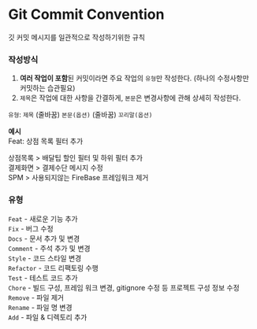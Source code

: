 # Git Commit Convention
깃 커밋 메시지를 일관적으로 작성하기위한 규칙

### 작성방식 
1. **여러 작업이 포함**된 커밋이라면 주요 작업의 `유형`만 작성한다. (하나의 수정사항만 커밋하는 습관필요)
2. `제목`은 작업에 대한 사항을 간결하게, `본문`은 변경사항에 관해 상세히 작성한다.

`유형`: `제목`
(줄바꿈)
`본문(옵션)`
(줄바꿈)
`꼬리말(옵션)`

**예시**  
Feat: 상점 목록 필터 추가

상점목록 > 배달팁 할인 필터 및 하위 필터 추가  
결제화면 > 결제수단 메시지 수정  
SPM > 사용되지않는 FireBase 프레임워크 제거
 

### 유형
`Feat` - 새로운 기능 추가  
`Fix` - 버그 수정  
`Docs` - 문서 추가 및 변경  
`Comment` - 주석 추가 및 변경  
`Style` - 코드 스타일 변경  
`Refactor` - 코드 리팩토링 수행  
`Test` - 테스트 코드 추가  
`Chore` - 빌드 구성, 프레임 워크 변경, gitignore 수정 등 프로젝트 구성 정보 수정  
`Remove` - 파일 제거  
`Rename` - 파일 명 변경  
`Add` - 파일 & 디렉토리 추가



